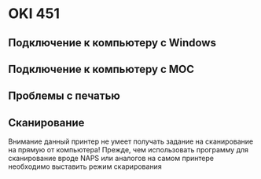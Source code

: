 # OKI 451
## Подключение к компьютеру с Windows
## Подключение к компьютеру с МОС
## Проблемы с печатью
## Сканирование
Внимание данный принтер не умеет получать задание на сканирование на прямую от компьютера! Прежде, чем использовать программу для сканирование вроде NAPS или аналогов на самом принтере необходимо выставить режим скарирования
